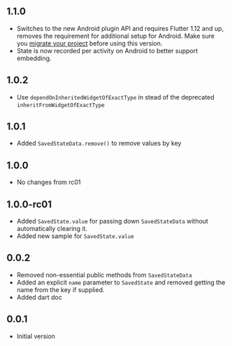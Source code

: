 ## 1.1.0
* Switches to the new Android plugin API and requires Flutter 1.12 and up, removes the requirement for additional
setup for Android. Make sure you [migrate your project](https://flutter.dev/go/android-project-migration) 
before using this version.
* State is now recorded per activity on Android to better support embedding.

## 1.0.2
* Use `dependOnInheritedWidgetOfExactType` in stead of the deprecated `inheritFromWidgetOfExactType`

## 1.0.1
* Added `SavedStateData.remove()` to remove values by key

## 1.0.0
* No changes from rc01

## 1.0.0-rc01
* Added `SavedState.value` for passing down `SavedStateData` without automatically clearing it.
* Added new sample for `SavedState.value`

## 0.0.2
* Removed non-essential public methods from `SavedStateData`
* Added an explicit `name` parameter to `SavedState` and removed getting the name from the key if supplied.
* Added dart doc

## 0.0.1

* Initial version

